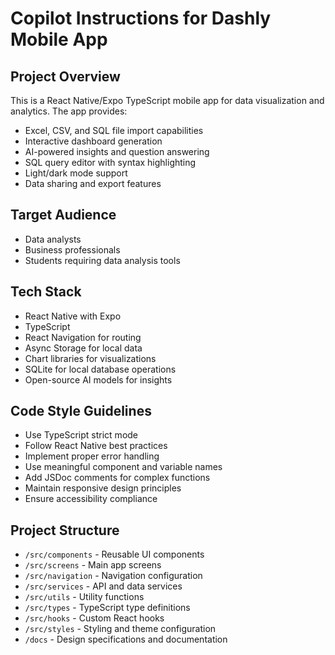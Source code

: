 # Copilot Instructions for Dashly Mobile App

<!-- Use this file to provide workspace-specific custom instructions to Copilot. For more details, visit https://code.visualstudio.com/docs/copilot/copilot-customization#_use-a-githubcopilotinstructionsmd-file -->

## Project Overview
This is a React Native/Expo TypeScript mobile app for data visualization and analytics. The app provides:
- Excel, CSV, and SQL file import capabilities
- Interactive dashboard generation
- AI-powered insights and question answering
- SQL query editor with syntax highlighting
- Light/dark mode support
- Data sharing and export features

## Target Audience
- Data analysts
- Business professionals  
- Students requiring data analysis tools

## Tech Stack
- React Native with Expo
- TypeScript
- React Navigation for routing
- Async Storage for local data
- Chart libraries for visualizations
- SQLite for local database operations
- Open-source AI models for insights

## Code Style Guidelines
- Use TypeScript strict mode
- Follow React Native best practices
- Implement proper error handling
- Use meaningful component and variable names
- Add JSDoc comments for complex functions
- Maintain responsive design principles
- Ensure accessibility compliance

## Project Structure
- `/src/components` - Reusable UI components
- `/src/screens` - Main app screens
- `/src/navigation` - Navigation configuration
- `/src/services` - API and data services
- `/src/utils` - Utility functions
- `/src/types` - TypeScript type definitions
- `/src/hooks` - Custom React hooks
- `/src/styles` - Styling and theme configuration
- `/docs` - Design specifications and documentation
